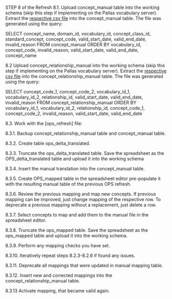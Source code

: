 STEP 8 of the Refresh
8.1. Upload concept_manual table into the working schema (skip this step if implementing on the Pallas vocabulary server).
    Extract the [respective csv file](https://drive.google.com/drive/u/0/folders/1P2dJ9PDMDuu03K-EqzAR8QgmLj72kEB0) into the concept_manual table. The file was generated using the query:

SELECT concept_name,
       domain_id,
       vocabulary_id,
       concept_class_id,
       standard_concept,
       concept_code,
       valid_start_date,
       valid_end_date,
       invalid_reason
FROM concept_manual
ORDER BY vocabulary_id, concept_code, invalid_reason, valid_start_date, valid_end_date, concept_name

8.2 Upload concept_relationship_manual into the working schema (skip this step if implementing on the Pallas vocabulary server).
    Extract the [respective csv file](https://drive.google.com/drive/u/0/folders/1P2dJ9PDMDuu03K-EqzAR8QgmLj72kEB0) into the concept_relationship_manual table. The file was generated using the query:

SELECT concept_code_1,
       concept_code_2,
       vocabulary_id_1,
       vocabulary_id_2,
       relationship_id,
       valid_start_date,
       valid_end_date,
       invalid_reason
FROM concept_relationship_manual
ORDER BY vocabulary_id_1, vocabulary_id_2, relationship_id, concept_code_1, concept_code_2, invalid_reason, valid_start_date, valid_end_date

8.3. Work with the [ops_refresh] file:

8.3.1. Backup concept_relationship_manual table and concept_manual table.

8.3.2. Create table ops_delta_translated.

8.3.3. Truncate the ops_delta_translated table. Save the spreadsheet as the OPS_delta_translated table and upload it into the working schema

8.3.4. Insert the manual translation into the concept_manual table.

8.3.5. Create OPS_mapped table in the spreadsheet editor pre-populate it with the resulting manual table of the previous OPS refresh.

8.3.6. Review the previous mapping and map new concepts. If previous mapping can be improved, just change mapping of the respective row. To deprecate a previous mapping without a replacement, just delete a row.

8.3.7. Select concepts to map and add them to the manual file in the spreadsheet editor.

8.3.8. Truncate the ops_mapped table. Save the spreadsheet as the ops_mapped table and upload it into the working schema.

8.3.9. Perform any mapping checks you have set.

8.3.10. Iteratively repeat steps 8.2.3-8.2.6 if found any issues.

8.3.11. Deprecate all mappings that were updated in manual mapping table.

8.3.12. Insert new and corrected mappings into the concept_relationship_manual table.

8.3.13 Activate mapping, that became valid again.